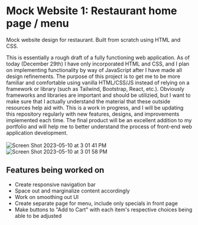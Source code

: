 # Mock Website 1: Restaurant home page / menu


Mock website design for restaurant. Built from scratch using HTML and CSS.


This is essentially a rough draft of a fully functioning web application. As of today (December 29th) I have only incorporated HTML and CSS, and I plan on implementing functionality by way of JavaScript after I have made all design refinements.
The purpose of this project is to get me to be more familiar and comfortable using vanilla HTML/CSS/JS instead of relying on a framework or library (such as Tailwind, Bootstrap, React, etc.). Obviously frameworks and libraries are important and should be utilizied, but I want to make sure that I actually understand the material that these outside resources help aid with. This is a work in progress, and I will be updating this repository regularly with new features, designs, and improvements implemented each time. The final product will be an excellent addition to my portfolio and will help me to better understand the process of front-end web application development.
<br>
<br>
![Screen Shot 2023-05-10 at 3 01 41 PM](https://github.com/MurtajizMehdi/Mock-Website-1/assets/90480945/b78da212-ef63-4f63-8855-ad71c61f5718)
![Screen Shot 2023-05-10 at 3 01 58 PM](https://github.com/MurtajizMehdi/Mock-Website-1/assets/90480945/638dc13b-ae70-4bd6-ab6a-b4f4be7b8b24)





<h2>Features being worked on</h2>
<ul>
  <li>Create responsive navigation bar</li>
  <li>Space out and marginalize content accordingly</li>
  <li>Work on smoothing out UI</li>
  <li>Create separate page for menu, include only specials in front page</li>
  <li>Make buttons to "Add to Cart" with each item's respective choices being able to be adjusted</li>
</ul>

